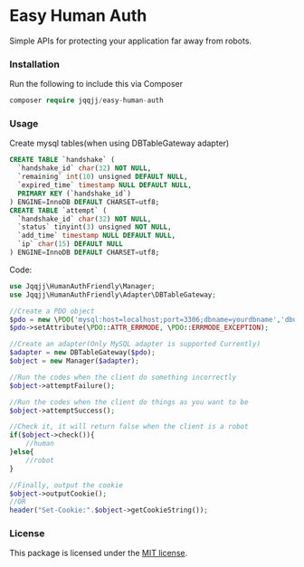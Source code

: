 # Easy Human Auth

Simple APIs for protecting your application far away from robots.

### Installation

Run the following to include this via Composer
```php
composer require jqqjj/easy-human-auth
```
### Usage

Create mysql tables(when using  DBTableGateway adapter)
```sql
CREATE TABLE `handshake` (
  `handshake_id` char(32) NOT NULL,
  `remaining` int(10) unsigned DEFAULT NULL,
  `expired_time` timestamp NULL DEFAULT NULL,
  PRIMARY KEY (`handshake_id`)
) ENGINE=InnoDB DEFAULT CHARSET=utf8;
CREATE TABLE `attempt` (
  `handshake_id` char(32) NOT NULL,
  `status` tinyint(3) unsigned NOT NULL,
  `add_time` timestamp NULL DEFAULT NULL,
  `ip` char(15) DEFAULT NULL
) ENGINE=InnoDB DEFAULT CHARSET=utf8;
```
Code:
```php
use Jqqjj\HumanAuthFriendly\Manager;
use Jqqjj\HumanAuthFriendly\Adapter\DBTableGateway;

//Create a PDO object
$pdo = new \PDO('mysql:host=localhost;port=3306;dbname=yourdbname','dbuser','dbpasswd');
$pdo->setAttribute(\PDO::ATTR_ERRMODE, \PDO::ERRMODE_EXCEPTION);

//Create an adapter(Only MySQL adapter is supported Currently)
$adapter = new DBTableGateway($pdo);
$object = new Manager($adapter);

//Run the codes when the client do something incorrectly
$object->attemptFailure();

//Run the codes when the client do things as you want to be
$object->attemptSuccess();

//Check it, it will return false when the client is a robot
if($object->check()){
	//human
}else{
	//robot
}

//Finally, output the cookie
$object->outputCookie();
//OR
header("Set-Cookie:".$object->getCookieString());
```

### License
This package is licensed under the [MIT license](http://opensource.org/licenses/MIT).
